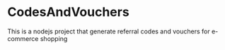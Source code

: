 # CodesAndVouchers
This is a nodejs project that generate referral codes and vouchers for e-commerce shopping
